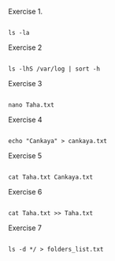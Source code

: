 Exercise 1.
```

ls -la
```
Exercise 2
```

ls -lhS /var/log | sort -h
```

Exercise 3
```

nano Taha.txt
```
Exercise 4
```

echo "Cankaya" > cankaya.txt
```
Exercise 5
```

cat Taha.txt Cankaya.txt
```
Exercise 6
```

cat Taha.txt >> Taha.txt
```
Exercise 7
```

ls -d */ > folders_list.txt
```

